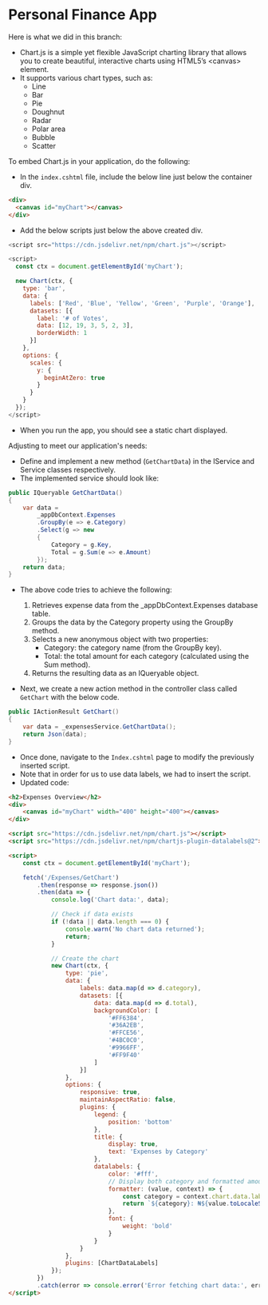 ﻿# Personal Finance App

Here is what we did in this branch:

- Chart.js is a simple yet flexible JavaScript charting library that allows you to create beautiful, interactive charts using HTML5’s \<canvas> element.
- It supports various chart types, such as:
    - Line
    - Bar
    - Pie
    - Doughnut
    - Radar
    - Polar area
    - Bubble
    - Scatter

To embed Chart.js in your application, do the following:

- In the `index.cshtml` file, include the below line just below the container div.
```html
<div>
  <canvas id="myChart"></canvas>
</div>
```

- Add the below scripts just below the above created div.
```js
<script src="https://cdn.jsdelivr.net/npm/chart.js"></script>

<script>
  const ctx = document.getElementById('myChart');

  new Chart(ctx, {
    type: 'bar',
    data: {
      labels: ['Red', 'Blue', 'Yellow', 'Green', 'Purple', 'Orange'],
      datasets: [{
        label: '# of Votes',
        data: [12, 19, 3, 5, 2, 3],
        borderWidth: 1
      }]
    },
    options: {
      scales: {
        y: {
          beginAtZero: true
        }
      }
    }
  });
</script>
```

- When you run the app, you should see a static chart displayed.

Adjusting to meet our application's needs:

- Define and implement a new method (`GetChartData`) in the IService and Service classes respectively.
- The implemented service should look like:
```C#
public IQueryable GetChartData()
{
    var data =
        _appDbContext.Expenses
        .GroupBy(e => e.Category)
        .Select(g => new
        {
            Category = g.Key,
            Total = g.Sum(e => e.Amount)
        });
    return data;
}
```
- The above code tries to achieve the following:
    1.  Retrieves expense data from the _appDbContext.Expenses database table.
    2. Groups the data by the Category property using the GroupBy method.
    3. Selects a new anonymous object with two properties:
        - Category: the category name (from the GroupBy key).
        - Total: the total amount for each category (calculated using the Sum method).
    4. Returns the resulting data as an IQueryable object.

- Next, we create a new action method in the controller class called `GetChart` with the below code.
```c#
public IActionResult GetChart()
{
    var data = _expensesService.GetChartData();
    return Json(data);
}
```

- Once done, navigate to the `Index.cshtml` page to modify the previously inserted script. 
- Note that in order for us to use data labels, we had to insert the script.
- Updated code:
```html
<h2>Expenses Overview</h2>
<div>
    <canvas id="myChart" width="400" height="400"></canvas>
</div>

<script src="https://cdn.jsdelivr.net/npm/chart.js"></script>
<script src="https://cdn.jsdelivr.net/npm/chartjs-plugin-datalabels@2"></script>

<script>
    const ctx = document.getElementById('myChart');

    fetch('/Expenses/GetChart')
        .then(response => response.json())
        .then(data => {
            console.log('Chart data:', data); 

            // Check if data exists
            if (!data || data.length === 0) {
                console.warn('No chart data returned');
                return;
            }

            // Create the chart
            new Chart(ctx, {
                type: 'pie',
                data: {
                    labels: data.map(d => d.category),
                    datasets: [{
                        data: data.map(d => d.total),
                        backgroundColor: [
                            '#FF6384',
                            '#36A2EB',
                            '#FFCE56',
                            '#4BC0C0',
                            '#9966FF',
                            '#FF9F40'
                        ]
                    }]
                },
                options: {
                    responsive: true,
                    maintainAspectRatio: false,
                    plugins: {
                        legend: {
                            position: 'bottom'
                        },
                        title: {
                            display: true,
                            text: 'Expenses by Category'
                        },
                        datalabels: {
                            color: '#fff',
                            // Display both category and formatted amount value on the chart
                            formatter: (value, context) => {
                                const category = context.chart.data.labels[context.dataIndex];
                                return `${category}: ₦${value.toLocaleString('en-NG')}`;
                            },
                            font: {
                                weight: 'bold'
                            }
                        }
                    }
                },
                plugins: [ChartDataLabels] 
            });
        })
        .catch(error => console.error('Error fetching chart data:', error));
</script>
```